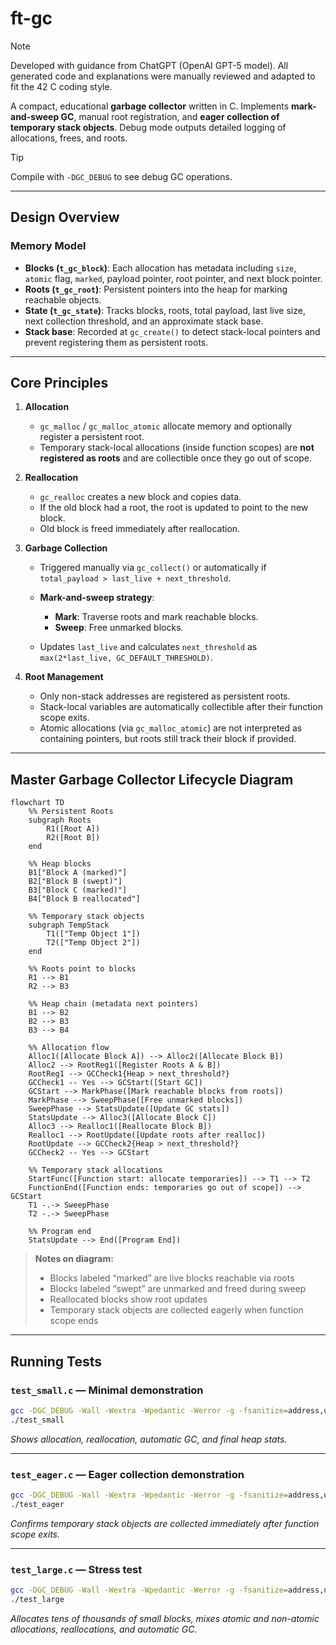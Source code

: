# ft-gc

> [!NOTE]
> Developed with guidance from ChatGPT (OpenAI GPT-5 model). All generated code and explanations were manually reviewed and adapted to fit the 42 C coding style.

A compact, educational **garbage collector** written in C. Implements **mark-and-sweep GC**, manual root registration, and **eager collection of temporary stack objects**. Debug mode outputs detailed logging of allocations, frees, and roots.

> [!TIP]
> Compile with `-DGC_DEBUG` to see debug GC operations.

---

## Design Overview

### Memory Model

* **Blocks (`t_gc_block`)**: Each allocation has metadata including `size`, `atomic` flag, `marked`, payload pointer, root pointer, and next block pointer.
* **Roots (`t_gc_root`)**: Persistent pointers into the heap for marking reachable objects.
* **State (`t_gc_state`)**: Tracks blocks, roots, total payload, last live size, next collection threshold, and an approximate stack base.
* **Stack base**: Recorded at `gc_create()` to detect stack-local pointers and prevent registering them as persistent roots.

---

## Core Principles

1. **Allocation**

   * `gc_malloc` / `gc_malloc_atomic` allocate memory and optionally register a persistent root.
   * Temporary stack-local allocations (inside function scopes) are **not registered as roots** and are collectible once they go out of scope.

2. **Reallocation**

   * `gc_realloc` creates a new block and copies data.
   * If the old block had a root, the root is updated to point to the new block.
   * Old block is freed immediately after reallocation.

3. **Garbage Collection**

   * Triggered manually via `gc_collect()` or automatically if `total_payload > last_live + next_threshold`.
   * **Mark-and-sweep strategy**:

     * **Mark**: Traverse roots and mark reachable blocks.
     * **Sweep**: Free unmarked blocks.
   * Updates `last_live` and calculates `next_threshold` as `max(2*last_live, GC_DEFAULT_THRESHOLD)`.

4. **Root Management**

   * Only non-stack addresses are registered as persistent roots.
   * Stack-local variables are automatically collectible after their function scope exits.
   * Atomic allocations (via `gc_malloc_atomic`) are not interpreted as containing pointers, but roots still track their block if provided.

---

## Master Garbage Collector Lifecycle Diagram

```mermaid
flowchart TD
    %% Persistent Roots
    subgraph Roots
        R1([Root A])
        R2([Root B])
    end

    %% Heap blocks
    B1["Block A (marked)"]
    B2["Block B (swept)"]
    B3["Block C (marked)"]
    B4["Block B reallocated"]

    %% Temporary stack objects
    subgraph TempStack
        T1(["Temp Object 1"])
        T2(["Temp Object 2"])
    end

    %% Roots point to blocks
    R1 --> B1
    R2 --> B3

    %% Heap chain (metadata next pointers)
    B1 --> B2
    B2 --> B3
    B3 --> B4

    %% Allocation flow
    Alloc1([Allocate Block A]) --> Alloc2([Allocate Block B])
    Alloc2 --> RootReg1([Register Roots A & B])
    RootReg1 --> GCCheck1{Heap > next_threshold?}
    GCCheck1 -- Yes --> GCStart([Start GC])
    GCStart --> MarkPhase([Mark reachable blocks from roots])
    MarkPhase --> SweepPhase([Free unmarked blocks])
    SweepPhase --> StatsUpdate([Update GC stats])
    StatsUpdate --> Alloc3([Allocate Block C])
    Alloc3 --> Realloc1([Reallocate Block B])
    Realloc1 --> RootUpdate([Update roots after realloc])
    RootUpdate --> GCCheck2{Heap > next_threshold?}
    GCCheck2 -- Yes --> GCStart

    %% Temporary stack allocations
    StartFunc([Function start: allocate temporaries]) --> T1 --> T2
    FunctionEnd([Function ends: temporaries go out of scope]) --> GCStart
    T1 -.-> SweepPhase
    T2 -.-> SweepPhase

    %% Program end
    StatsUpdate --> End([Program End])
```

> **Notes on diagram:**
>
> * Blocks labeled “marked” are live blocks reachable via roots
> * Blocks labeled “swept” are unmarked and freed during sweep
> * Reallocated blocks show root updates
> * Temporary stack objects are collected eagerly when function scope ends

---

## Running Tests

### `test_small.c` — Minimal demonstration

```sh
gcc -DGC_DEBUG -Wall -Wextra -Wpedantic -Werror -g -fsanitize=address,undefined gc/*.c test_small.c -Igc -o test_small
./test_small
```

*Shows allocation, reallocation, automatic GC, and final heap stats.*

---

### `test_eager.c` — Eager collection demonstration

```sh
gcc -DGC_DEBUG -Wall -Wextra -Wpedantic -Werror -g -fsanitize=address,undefined gc/*.c test_eager.c -Igc -o test_eager
./test_eager
```

*Confirms temporary stack objects are collected immediately after function scope exits.*

---

### `test_large.c` — Stress test

```sh
gcc -DGC_DEBUG -Wall -Wextra -Wpedantic -Werror -g -fsanitize=address,undefined gc/*.c test_large.c -Igc -o test_large
./test_large
```

*Allocates tens of thousands of small blocks, mixes atomic and non-atomic allocations, reallocations, and automatic GC.*

